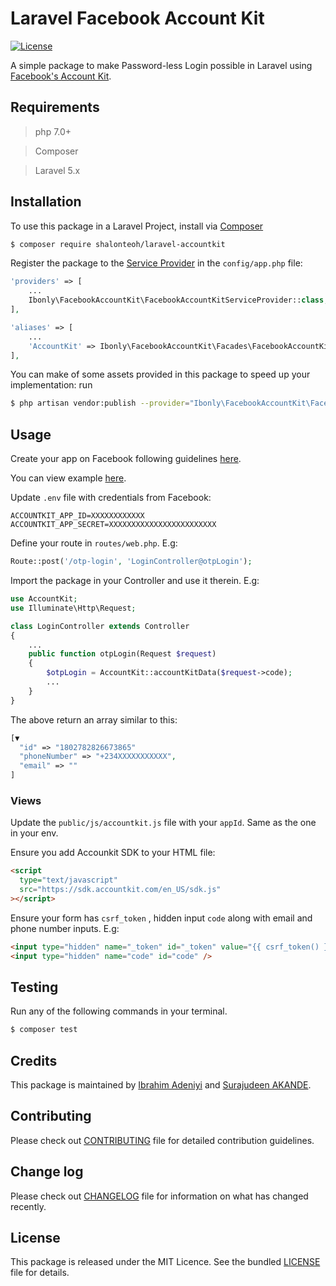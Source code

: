 # Laravel Facebook Account Kit

[![License](http://img.shields.io/:license-mit-blue.svg)](https://github.com/andela-sakande/PotatoORM/blob/master/LICENSE)

A simple package to make Password-less Login possible in Laravel using [Facebook's Account Kit](https://developers.facebook.com/docs/accountkit).

## Requirements

> php 7.0+

> Composer

> Laravel 5.x

## Installation

To use this package in a Laravel Project, install via [Composer](https://getcomposer.org/)

```bash
$ composer require shalonteoh/laravel-accountkit
```

Register the package to the [Service Provider](https://laravel.com/docs/5.4/providers) in the `config/app.php` file:

```php
'providers' => [
    ...
    Ibonly\FacebookAccountKit\FacebookAccountKitServiceProvider::class,
],

'aliases' => [
    ...
    'AccountKit' => Ibonly\FacebookAccountKit\Facades\FacebookAccountKitFacade::class,
],
```

You can make of some assets provided in this package to speed up your implementation:
run

```bash
$ php artisan vendor:publish --provider="Ibonly\FacebookAccountKit\FacebookAccountKitServiceProvider"
```

## Usage

Create your app on Facebook following guidelines [here](https://developers.facebook.com/docs/accountkit).

You can view example [here](https://m.dotdev.co/implementing-account-kit-in-laravel-a40fbce516ad).

Update `.env` file with credentials from Facebook:

```env
ACCOUNTKIT_APP_ID=XXXXXXXXXXXX
ACCOUNTKIT_APP_SECRET=XXXXXXXXXXXXXXXXXXXXXXXX
```

Define your route in `routes/web.php`. E.g:

```php
Route::post('/otp-login', 'LoginController@otpLogin');
```

Import the package in your Controller and use it therein. E.g:

```php
use AccountKit;
use Illuminate\Http\Request;

class LoginController extends Controller
{
    ...
    public function otpLogin(Request $request)
    {
        $otpLogin = AccountKit::accountKitData($request->code);
        ...
    }
}
```

The above return an array similar to this:

```php
[▼
  "id" => "1802782826673865"
  "phoneNumber" => "+234XXXXXXXXXXX",
  "email" => ""
]
```

### Views

Update the `public/js/accountkit.js` file with your `appId`. Same as the one in your env.

Ensure you add Accounkit SDK to your HTML file:

```html
<script
  type="text/javascript"
  src="https://sdk.accountkit.com/en_US/sdk.js"
></script>
```

Ensure your form has `csrf_token` , hidden input `code` along with email and phone number inputs. E.g:

```html
<input type="hidden" name="_token" id="_token" value="{{ csrf_token() }}" />
<input type="hidden" name="code" id="code" />
```

## Testing

Run any of the following commands in your terminal.

```bash
$ composer test
```

## Credits

This package is maintained by [Ibrahim Adeniyi](ibonly01@gmail.com) and [Surajudeen AKANDE](surajudeen.akande@andela.com).

## Contributing

Please check out [CONTRIBUTING](CONTRIBUTING.md) file for detailed contribution guidelines.

## Change log

Please check out [CHANGELOG](CHANGELOG.md) file for information on what has changed recently.

## License

This package is released under the MIT Licence. See the bundled [LICENSE](LICENSE.md) file for details.

